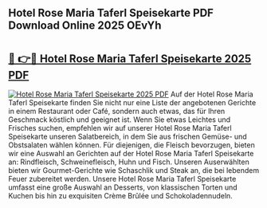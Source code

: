 ## Hotel Rose Maria Taferl Speisekarte PDF Download Online 2025 OEvYh

# <h2><a href="http://gce8fvp.nevu.top/?p=Hotel+Rose+Maria+Taferl+Speisekarte">🔗 👉🔴 Hotel Rose Maria Taferl Speisekarte 2025 PDF</a></h2>

[![Hotel Rose Maria Taferl Speisekarte 2025 PDF](https://i.imgur.com/dBaPXMq.png)](http://gce8fvp.nevu.top/?p=Hotel+Rose+Maria+Taferl+Speisekarte)
Auf der Hotel Rose Maria Taferl Speisekarte finden Sie nicht nur eine Liste der angebotenen Gerichte in einem Restaurant oder Café, sondern auch etwas, das für Ihren Geschmack köstlich und geeignet ist. Wenn Sie etwas Leichtes und Frisches suchen, empfehlen wir auf unserer Hotel Rose Maria Taferl Speisekarte unseren Salatbereich, in dem Sie aus frischen Gemüse- und Obstsalaten wählen können. Für diejenigen, die Fleisch bevorzugen, bieten wir eine Auswahl an Gerichten auf der Hotel Rose Maria Taferl Speisekarte an: Rindfleisch, Schweinefleisch, Huhn und Fisch. Unseren Auserwählten bieten wir Gourmet-Gerichte wie Schaschlik und Steak an, die bei lebendem Feuer zubereitet werden. Unsere Hotel Rose Maria Taferl Speisekarte umfasst eine große Auswahl an Desserts, von klassischen Torten und Kuchen bis hin zu exquisiten Crème Brûlée und Schokoladennudeln.
